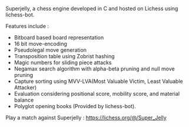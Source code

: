 Superjelly, a chess engine developed in C and hosted on Lichess using lichess-bot.

Features include :
  - Bitboard based board representation
  - 16 bit move-encoding
  - Pseudolegal move generation
  - Transposition table using Zobrist hashing
  - Magic numbers for sliding piece attacks
  - Negamax search algorithm with alpha-beta pruning and null move pruning
  - Capture sorting using MVV-LVA(Most Valuable Victim, Least Valuable Attacker)
  - Evaluation considering positional score, mobility score, and material balance
  - Polyglot opening books (Provided by lichess-bot).

Play a match against Superjelly : https://lichess.org/@/Super_Jelly

